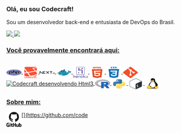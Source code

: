 ### Olá, eu sou Codecraft!
Sou um desenvolvedor back-end e entusiasta de DevOps do Brasil.

<div>
  <a href="https://github.com/codecraft">
  <img height="150em" src="https://github-readme-stats.vercel.app/api?username=codecraft&show_icons=true&theme=dark&include_all_commits=true&count_private=true"/>
  <img height="150em" src="https://github-readme-stats.vercel.app/api/top-langs/?username=codecraft&layout=compact&langs_count=16&theme=dark"/>
</div>

### Você provavelmente encontrará aqui:

<div style="display: inline_block"><br>
  <img align="center" alt="Codecraft desenvolvendo PHP" height="30" width="40" src="https://raw.githubusercontent.com/devicons/devicon/master/icons/php/php-original.svg">
  <img align="center" alt="Codecraft desenvolvendo Laravel" height="30" width="40" src="https://raw.githubusercontent.com/devicons/devicon/master/icons/laravel/laravel-plain-wordmark.svg">
  <img align="center" alt="Codecraft desenvolvendo NextJs" height="30" width="40" src="https://raw.githubusercontent.com/devicons/devicon/master/icons/nextjs/nextjs-original-wordmark.svg">
  <img align="center" alt="Codecraft desenvolvendo Docker" height="30" width="40" src="https://raw.githubusercontent.com/devicons/devicon/master/icons/docker/docker-original.svg">
  <img align="center" alt="Codecraft desenvolvendo no Heroku" height="30" width="40" src="https://raw.githubusercontent.com/devicons/devicon/master/icons/heroku/heroku-original-wordmark.svg">
  <img align="center" alt="Codecraft desenvolvendo Html5" height="30" width="40" src="https://raw.githubusercontent.com/devicons/devicon/master/icons/html5/html5-plain-wordmark.svg">
  <img align="center" alt="Codecraft desenvolvendo Css3" height="30" width="40" src="https://raw.githubusercontent.com/devicons/devicon/master/icons/css3/css3-plain-wordmark.svg">
  <img align="center" alt="Codecraft desenvolvendo no Git" height="30" width="40" src="https://raw.githubusercontent.com/devicons/devicon/master/icons/git/git-original.svg">
  <img align="center" alt="Codecraft desenvolvendo Html3" height="30" width="40" src="https://raw.githubusercontent.com/devicons/devicon/master/icons/html3/html3-plain-wordmark.svg">
  <img align="center" alt="Codecraft desenvolvendo R" height="30" width="40" src="https://raw.githubusercontent.com/devicons/devicon/master/icons/r/r-original.svg">
  <img align="center" alt="Codecraft desenvolvendo Python" height="30" width="40" src="https://raw.githubusercontent.com/devicons/devicon/master/icons/python/python-original.svg">
  <img align="center" alt="Codecraft desenvolvendo Bash" height="30" width="40" src="https://raw.githubusercontent.com/devicons/devicon/master/icons/bash/bash-original.svg">
  <img align="center" alt="Codecraft desenvolvendo no Linux" height="30" width="40" src="https://raw.githubusercontent.com/devicons/devicon/master/icons/linux/linux-original.svg"/>
</div>

### Sobre mim:

[<img align="left" width="40px" src="https://raw.githubusercontent.com/devicons/devicon/master/icons/github/github-original-wordmark.svg"/>](https://github.com/code
